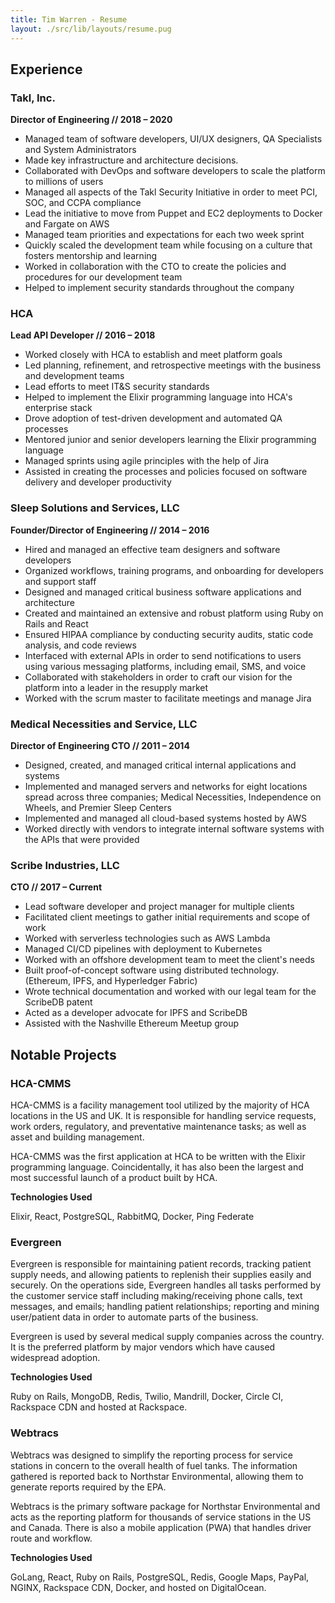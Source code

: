 ```yaml
---
title: Tim Warren - Resume
layout: ./src/lib/layouts/resume.pug
---
```


## Experience

### Takl, Inc.

**Director of Engineering // 2018 &ndash; 2020**

- Managed team of software developers, UI/UX designers, QA Specialists and System Administrators
- Made key infrastructure and architecture decisions.
- Collaborated with DevOps and software developers to scale the platform to millions of users
- Managed all aspects of the Takl Security Initiative in order to meet PCI, SOC, and CCPA compliance
- Lead the initiative to move from Puppet and EC2 deployments to Docker and Fargate on AWS
- Managed team priorities and expectations for each two week sprint
- Quickly scaled the development team while focusing on a culture that fosters mentorship and learning
- Worked in collaboration with the CTO to create the policies and procedures for our development team
- Helped to implement security standards throughout the company

### HCA

**Lead API Developer // 2016 &ndash; 2018**

- Worked closely with HCA to establish and meet platform goals
- Led planning, refinement, and retrospective meetings with the business and development teams
- Lead efforts to meet IT&S security standards
- Helped to implement the Elixir programming language into HCA's enterprise stack
- Drove adoption of test-driven development and automated QA processes
- Mentored junior and senior developers learning the Elixir programming language
- Managed sprints using agile principles with the help of Jira
- Assisted in creating the processes and policies focused on software delivery and developer productivity

### Sleep Solutions and Services, LLC

**Founder/Director of Engineering // 2014 &ndash; 2016**

- Hired and managed an effective team designers and software developers
- Organized workflows, training programs, and onboarding for developers and support staff
- Designed and managed critical business software applications and architecture
- Created and maintained an extensive and robust platform using Ruby on Rails and React
- Ensured HIPAA compliance by conducting security audits, static code analysis, and code reviews
- Interfaced with external APIs in order to send notifications to users using various messaging platforms, including email, SMS, and voice
- Collaborated with stakeholders in order to craft our vision for the platform into a leader in the resupply market
- Worked with the scrum master to facilitate meetings and manage Jira

### Medical Necessities and Service, LLC

**Director of Engineering CTO // 2011 &ndash; 2014**

- Designed, created, and managed critical internal applications and systems
- Implemented and managed servers and networks for eight locations spread across three companies; Medical Necessities, Independence on Wheels, and Premier Sleep Centers
- Implemented and managed all cloud-based systems hosted by AWS
- Worked directly with vendors to integrate internal software systems with the APIs that were provided


### Scribe Industries, LLC

**CTO // 2017 &ndash; Current**

- Lead software developer and project manager for multiple clients
- Facilitated client meetings to gather initial requirements and scope of work
- Worked with serverless technologies such as AWS Lambda
- Managed CI/CD pipelines with deployment to Kubernetes
- Worked with an offshore development team to meet the client's needs
- Built proof-of-concept software using distributed technology. (Ethereum, IPFS, and Hyperledger Fabric)
- Wrote technical documentation and worked with our legal team for the ScribeDB patent
- Acted as a developer advocate for IPFS and ScribeDB
- Assisted with the Nashville Ethereum Meetup group

## Notable Projects

### HCA-CMMS

<div class="mb-4"></div>

HCA-CMMS is a facility management tool utilized by the majority of HCA locations in the US and UK. It is responsible for handling service requests, work orders, regulatory, and preventative maintenance tasks; as well as asset and building management.

HCA-CMMS was the first application at HCA to be written with the Elixir programming language. Coincidentally, it has also been the largest and most successful launch of a product built by HCA.

**Technologies Used**

Elixir, React, PostgreSQL, RabbitMQ, Docker, Ping Federate

<div class="mb-8"></div>

### Evergreen

<div class="mb-4"></div>

Evergreen is responsible for maintaining patient records, tracking patient supply needs, and allowing patients to replenish their supplies easily and securely. On the operations side, Evergreen handles all tasks performed by the customer service staff including making/receiving phone calls, text messages, and emails; handling patient relationships; reporting and mining user/patient data in order to automate parts of the business.

Evergreen is used by several medical supply companies across the country. It is the preferred platform by major vendors which have caused widespread adoption.

**Technologies Used**

Ruby on Rails, MongoDB, Redis, Twilio, Mandrill, Docker, Circle CI, Rackspace CDN and hosted at Rackspace.

<div class="mb-8"></div>

### Webtracs

<div class="mb-4"></div>

Webtracs was designed to simplify the reporting process for service stations in concern to the overall health of fuel tanks. The information gathered is reported back to Northstar Environmental, allowing them to generate reports required by the EPA.

Webtracs is the primary software package for Northstar Environmental and acts as the reporting platform for thousands of service stations in the US and Canada. There is also a mobile application (PWA) that handles driver route and workflow.

**Technologies Used**

GoLang, React, Ruby on Rails, PostgreSQL, Redis, Google Maps, PayPal,
NGINX, Rackspace CDN, Docker, and hosted on DigitalOcean.
